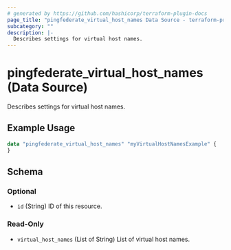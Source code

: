 ```yaml
---
# generated by https://github.com/hashicorp/terraform-plugin-docs
page_title: "pingfederate_virtual_host_names Data Source - terraform-provider-pingfederate"
subcategory: ""
description: |-
  Describes settings for virtual host names.
---
```


# pingfederate_virtual_host_names (Data Source)

Describes settings for virtual host names.

## Example Usage

```terraform
data "pingfederate_virtual_host_names" "myVirtualHostNamesExample" {
}
```

<!-- schema generated by tfplugindocs -->
## Schema

### Optional

- `id` (String) ID of this resource.

### Read-Only

- `virtual_host_names` (List of String) List of virtual host names.
